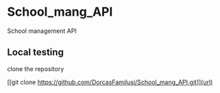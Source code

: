 # School_mang_API
School management API
## Local testing
clone the repository

[[git clone https://github.com/DorcasFamilusi/School_mang_API.git]](url)
